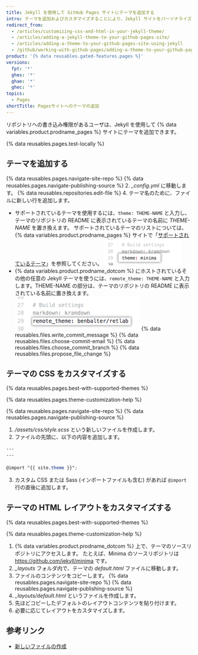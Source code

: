 ```yaml
---
title: Jekyll を使用して GitHub Pages サイトにテーマを追加する
intro: テーマを追加およびカスタマイズすることにより、Jekyll サイトをパーソナライズできます。
redirect_from:
  - /articles/customizing-css-and-html-in-your-jekyll-theme/
  - /articles/adding-a-jekyll-theme-to-your-github-pages-site/
  - /articles/adding-a-theme-to-your-github-pages-site-using-jekyll
  - /github/working-with-github-pages/adding-a-theme-to-your-github-pages-site-using-jekyll
product: '{% data reusables.gated-features.pages %}'
versions:
  fpt: '*'
  ghes: '*'
  ghae: '*'
  ghec: '*'
topics:
  - Pages
shortTitle: Pagesサイトへのテーマの追加
---
```


リポジトリへの書き込み権限があるユーザは、Jekyll を使用して {% data variables.product.prodname_pages %} サイトにテーマを追加できます。

{% data reusables.pages.test-locally %}

## テーマを追加する

{% data reusables.pages.navigate-site-repo %}
{% data reusables.pages.navigate-publishing-source %}
2. *_config.yml* に移動します。
{% data reusables.repositories.edit-file %}
4. テーマ名のために、ファイルに新しい行を追加します。
   - サポートされているテーマを使用するには、`theme: THEME-NAME` と入力し、テーマのリポジトリの README に表示されているテーマの名前に _THEME-NAME_ を置き換えます。 サポートされているテーマのリストについては、{% data variables.product.prodname_pages %} サイトで「[サポートされているテーマ](https://pages.github.com/themes/)」を参照してください。 ![設定ファイルでサポートされているテーマ](/assets/images/help/pages/add-theme-to-config-file.png)
   - {% data variables.product.prodname_dotcom %} にホストされているその他の任意の Jekyll テーマを使うには、`remote_theme: THEME-NAME` と入力します。THEME-NAME の部分は、テーマのリポジトリの README に表示されている名前に置き換えます。 ![設定ファイルでサポートされていないテーマ](/assets/images/help/pages/add-remote-theme-to-config-file.png)
{% data reusables.files.write_commit_message %}
{% data reusables.files.choose-commit-email %}
{% data reusables.files.choose_commit_branch %}
{% data reusables.files.propose_file_change %}

## テーマの CSS をカスタマイズする

{% data reusables.pages.best-with-supported-themes %}

{% data reusables.pages.theme-customization-help %}

{% data reusables.pages.navigate-site-repo %}
{% data reusables.pages.navigate-publishing-source %}
1. _/assets/css/style.scss_ という新しいファイルを作成します。
2. ファイルの先頭に、以下の内容を追加します。
  ```scss
  ---
  ---

  @import "{{ site.theme }}";
  ```
3. カスタム CSS または Sass (インポートファイルも含む) があれば `@import` 行の直後に追加します。

## テーマの HTML レイアウトをカスタマイズする

{% data reusables.pages.best-with-supported-themes %}

{% data reusables.pages.theme-customization-help %}

1. {% data variables.product.prodname_dotcom %} 上で、テーマのソースリポジトリにアクセスします。 たとえば、Minima のソースリポジトリは https://github.com/jekyll/minima です。
2. *_layouts* フォルダ内で、テーマの _default.html_ ファイルに移動します。
3. ファイルのコンテンツをコピーします。
{% data reusables.pages.navigate-site-repo %}
{% data reusables.pages.navigate-publishing-source %}
6. *_layouts/default.html* というファイルを作成します。
7. 先ほどコピーしたデフォルトのレイアウトコンテンツを貼り付けます。
8. 必要に応じてレイアウトをカスタマイズします。

## 参考リンク

- [新しいファイルの作成](/articles/creating-new-files)
